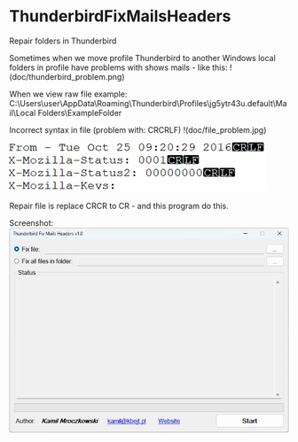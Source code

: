 # ThunderbirdFixMailsHeaders
Repair folders in Thunderbird

Sometimes when we move profile Thunderbird to another Windows local folders in profile have problems with shows mails - like this:
!(doc/thunderbird_problem.png)

When we view raw file example: C:\Users\user\AppData\Roaming\Thunderbird\Profiles\jg5ytr43u.default\Mail\Local Folders\ExampleFolder

Incorrect syntax in file (problem with: CRCRLF)
!(doc/file_problem.jpg)

![Repair/correct file have only CRLF](/doc/file_correct.jpg)

Repair file is replace CRCR to CR - and this program do this.

Screenshot:
![Screenshot](/doc/screenshot.jpg)
